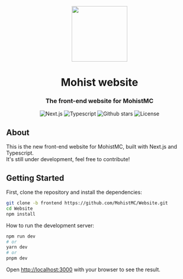 <div align="center">
  <img height="150px"
    src="https://avatars.githubusercontent.com/u/54493246"
   alt=""/>     
  <h1 align="center">Mohist website</h1>

### The front-end website for MohistMC
![Next.js](https://img.shields.io/badge/next.js-000000?style=for-the-badge&logo=nextdotjs&logoColor=white)
![Typescript](https://img.shields.io/badge/typescript-007ACC?style=for-the-badge&logo=typescript&logoColor=white)
![Github stars](https://img.shields.io/github/stars/MohistMC/Website?style=for-the-badge)
![License](https://img.shields.io/github/license/MohistMC/Website?style=for-the-badge)
</div>

## About

This is the new front-end website for MohistMC, built with Next.js and Typescript.    
It's still under development, feel free to contribute!

## Getting Started

First, clone the repository and install the dependencies:

```bash
git clone -b frontend https://github.com/MohistMC/Website.git
cd Website
npm install
```

How to run the development server:

```bash
npm run dev
# or
yarn dev
# or
pnpm dev
```

Open [http://localhost:3000](http://localhost:3000) with your browser to see the result.